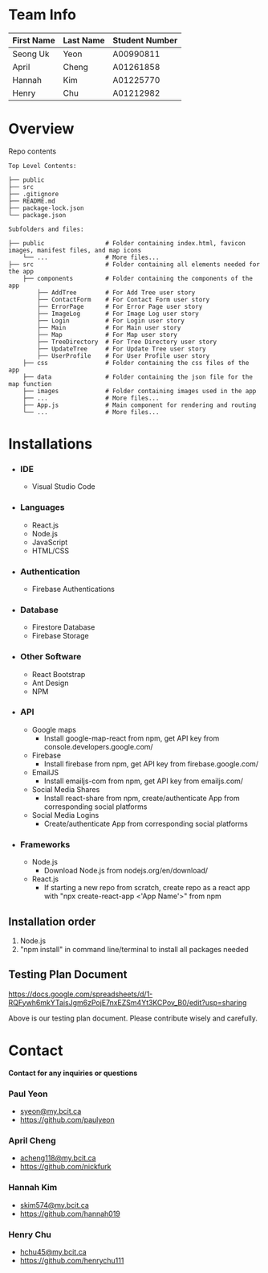 # Team Info
First Name | Last Name | Student Number
-----------|-----------|---------------
Seong Uk | Yeon | A00990811
April | Cheng | A01261858
Hannah | Kim | A01225770
Henry | Chu | A01212982


# Overview
Repo contents

```
Top Level Contents:

├── public
├── src
├── .gitignore
├── README.md
├── package-lock.json
└── package.json

Subfolders and files:

├── public                 # Folder containing index.html, favicon images, manifest files, and map icons
    └── ...                # More files...
├── src                    # Folder containing all elements needed for the app
    ├── components         # Folder containing the components of the app
        ├── AddTree        # For Add Tree user story
        ├── ContactForm    # For Contact Form user story
        ├── ErrorPage      # For Error Page user story
        ├── ImageLog       # For Image Log user story
        ├── Login          # For Login user story
        ├── Main           # For Main user story
        ├── Map            # For Map user story
        ├── TreeDirectory  # For Tree Directory user story
        ├── UpdateTree     # For Update Tree user story
        ├── UserProfile    # For User Profile user story
    ├── css                # Folder containing the css files of the app
    ├── data               # Folder containing the json file for the map function
    ├── images             # Folder containing images used in the app
    ├── ...                # More files...
    ├── App.js             # Main component for rendering and routing
    └── ...                # More files...
```
# Installations

- ### **IDE**
    - Visual Studio Code
- ### **Languages**
    - React.js
    - Node.js
    - JavaScript
    - HTML/CSS
- ### **Authentication**
    - Firebase Authentications
- ### **Database**
    - Firestore Database
    - Firebase Storage
- ### **Other Software**
    - React Bootstrap
    - Ant Design
    - NPM
- ### **API**
    - Google maps
        - Install google-map-react from npm, get API key from console.developers.google.com/
    - Firebase
        - Install firebase from npm, get API key from firebase.google.com/
    - EmailJS
        - Install emailjs-com from npm, get API key from emailjs.com/
    - Social Media Shares
        - Install react-share from npm, create/authenticate App from corresponding social platforms
    - Social Media Logins
        - Create/authenticate App from corresponding social platforms
    
- ### **Frameworks**
    - Node.js
        - Download Node.js from nodejs.org/en/download/
    - React.js
        - If starting a new repo from scratch, create repo as a react app with "npx create-react-app <'App Name'>" from npm

## Installation order
1. Node.js
2. "npm install" in command line/terminal to install all packages needed


## Testing Plan Document
https://docs.google.com/spreadsheets/d/1-RQFywh6mkYTaisJgm6zPojE7nxEZSm4Yt3KCPov_B0/edit?usp=sharing

Above is our testing plan document. Please contribute wisely and carefully.


# Contact

**Contact for any inquiries or questions**

### Paul Yeon
- syeon@my.bcit.ca
- https://github.com/paulyeon

### April Cheng
- acheng118@my.bcit.ca
- https://github.com/nickfurk

### Hannah Kim
- skim574@my.bcit.ca
- https://github.com/hannah019

### Henry Chu
- hchu45@my.bcit.ca
- https://github.com/henrychu111
